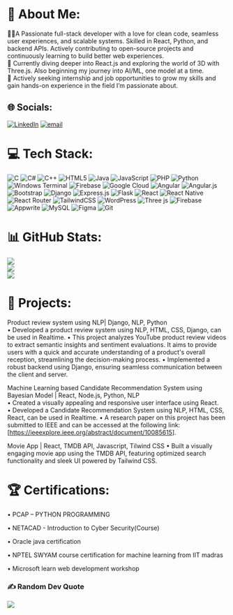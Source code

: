 # 💫 About Me:
🧑‍💻A Passionate full-stack developer with a love for clean code, seamless user experiences, and scalable systems. Skilled in React, Python, and backend APIs. Actively contributing to open-source projects and continuously learning to build better web experiences.<br>🌱 Currently diving deeper into React.js and exploring the world of 3D with Three.js. Also beginning my journey into AI/ML, one model at a time.<br>🤝 Actively seeking internship and job opportunities to grow my skills and gain hands-on experience in the field I’m passionate about.<br>


## 🌐 Socials:
[![LinkedIn](https://img.shields.io/badge/LinkedIn-%230077B5.svg?logo=linkedin&logoColor=white)](https://linkedin.com/in/www.linkedin.com/in/ayush-sarath-2717ab236) [![email](https://img.shields.io/badge/Email-D14836?logo=gmail&logoColor=white)](mailto:ayushsara012@gmail.com) 

# 💻 Tech Stack:
![C](https://img.shields.io/badge/c-%2300599C.svg?style=for-the-badge&logo=c&logoColor=white) ![C#](https://img.shields.io/badge/c%23-%23239120.svg?style=for-the-badge&logo=csharp&logoColor=white) ![C++](https://img.shields.io/badge/c++-%2300599C.svg?style=for-the-badge&logo=c%2B%2B&logoColor=white) ![HTML5](https://img.shields.io/badge/html5-%23E34F26.svg?style=for-the-badge&logo=html5&logoColor=white) ![Java](https://img.shields.io/badge/java-%23ED8B00.svg?style=for-the-badge&logo=openjdk&logoColor=white) ![JavaScript](https://img.shields.io/badge/javascript-%23323330.svg?style=for-the-badge&logo=javascript&logoColor=%23F7DF1E) ![PHP](https://img.shields.io/badge/php-%23777BB4.svg?style=for-the-badge&logo=php&logoColor=white) ![Python](https://img.shields.io/badge/python-3670A0?style=for-the-badge&logo=python&logoColor=ffdd54) ![Windows Terminal](https://img.shields.io/badge/Windows%20Terminal-%234D4D4D.svg?style=for-the-badge&logo=windows-terminal&logoColor=white) ![Firebase](https://img.shields.io/badge/firebase-%23039BE5.svg?style=for-the-badge&logo=firebase) ![Google Cloud](https://img.shields.io/badge/GoogleCloud-%234285F4.svg?style=for-the-badge&logo=google-cloud&logoColor=white) ![Angular](https://img.shields.io/badge/angular-%23DD0031.svg?style=for-the-badge&logo=angular&logoColor=white) ![Angular.js](https://img.shields.io/badge/angular.js-%23E23237.svg?style=for-the-badge&logo=angularjs&logoColor=white) ![Bootstrap](https://img.shields.io/badge/bootstrap-%238511FA.svg?style=for-the-badge&logo=bootstrap&logoColor=white) ![Django](https://img.shields.io/badge/django-%23092E20.svg?style=for-the-badge&logo=django&logoColor=white) ![Express.js](https://img.shields.io/badge/express.js-%23404d59.svg?style=for-the-badge&logo=express&logoColor=%2361DAFB) ![Flask](https://img.shields.io/badge/flask-%23000.svg?style=for-the-badge&logo=flask&logoColor=white) ![React](https://img.shields.io/badge/react-%2320232a.svg?style=for-the-badge&logo=react&logoColor=%2361DAFB) ![React Native](https://img.shields.io/badge/react_native-%2320232a.svg?style=for-the-badge&logo=react&logoColor=%2361DAFB) ![React Router](https://img.shields.io/badge/React_Router-CA4245?style=for-the-badge&logo=react-router&logoColor=white) ![TailwindCSS](https://img.shields.io/badge/tailwindcss-%2338B2AC.svg?style=for-the-badge&logo=tailwind-css&logoColor=white) ![WordPress](https://img.shields.io/badge/WordPress-%23117AC9.svg?style=for-the-badge&logo=WordPress&logoColor=white) ![Three js](https://img.shields.io/badge/threejs-black?style=for-the-badge&logo=three.js&logoColor=white) ![Firebase](https://img.shields.io/badge/firebase-a08021?style=for-the-badge&logo=firebase&logoColor=ffcd34) ![Appwrite](https://img.shields.io/badge/Appwrite-%23FD366E.svg?style=for-the-badge&logo=appwrite&logoColor=white) ![MySQL](https://img.shields.io/badge/mysql-4479A1.svg?style=for-the-badge&logo=mysql&logoColor=white) ![Figma](https://img.shields.io/badge/figma-%23F24E1E.svg?style=for-the-badge&logo=figma&logoColor=white) ![Git](https://img.shields.io/badge/git-%23F05033.svg?style=for-the-badge&logo=git&logoColor=white)
# 📊 GitHub Stats:
![](https://github-readme-stats.vercel.app/api?username=AyushSarathChandran&theme=gotham&hide_border=false&include_all_commits=true&count_private=true)<br/>
![](https://nirzak-streak-stats.vercel.app/?user=AyushSarathChandran&theme=gotham&hide_border=false)<br/>
![](https://github-readme-stats.vercel.app/api/top-langs/?username=AyushSarathChandran&theme=gotham&hide_border=false&include_all_commits=true&count_private=true&layout=compact)

# 💽 Projects:
Product review system using NLP| Django, NLP, Python        
• Developed a product review system using NLP, HTML, CSS, Django, can be used in Realtime. 
• This project analyzes YouTube product review videos to extract semantic insights and sentiment evaluations. It aims 
to provide users with a quick and accurate understanding of a product's overall reception, streamlining the 
decision-making process. 
• Implemented a robust backend using Django, ensuring seamless communication between the client and server.  
 
Machine Learning based Candidate Recommendation System using Bayesian Model | React, Node.js, Python, NLP   
• Created a visually appealing and responsive user interface using React.  
• Developed a Candidate Recommendation System using NLP, HTML, CSS, React, can be used in Realtime. 
• A research paper on this project has been submitted to IEEE and can be accessed at the following link: 
[https://ieeexplore.ieee.org/abstract/document/10085615]. 

Movie App | React, TMDB API, Javascript, Tilwind CSS
• Built a visually engaging movie app using the TMDB API, featuring optimized search functionality and sleek UI powered by Tailwind CSS.

# 🏆 Certifications:
• PCAP – PYTHON PROGRAMMING 

• NETACAD - Introduction to Cyber Security(Course) 

• Oracle java certification 

• NPTEL SWYAM course certification for machine learning from IIT madras 

• Microsoft learn web development workshop

### ✍️ Random Dev Quote
![](https://quotes-github-readme.vercel.app/api?type=horizontal&theme=radical)

